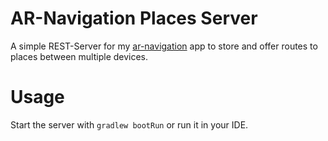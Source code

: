 # AR-Navigation Places Server
A simple REST-Server for my [ar-navigation](https://github.com/morhenny/ar-navigation) app to store and offer routes to places between multiple devices.

# Usage
Start the server with `gradlew bootRun` or run it in your IDE.  
